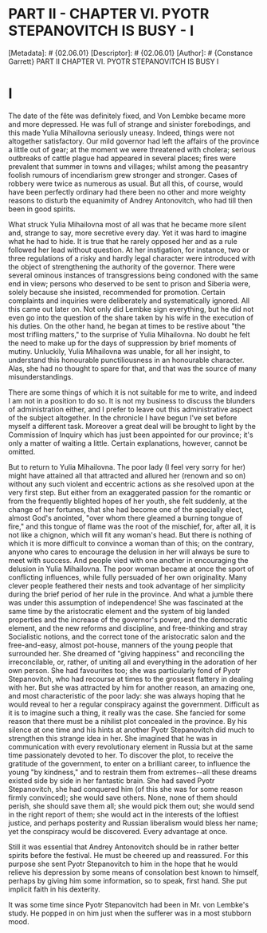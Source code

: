 # PART II - CHAPTER VI. PYOTR STEPANOVITCH IS BUSY - I
[Metadata]: # {02.06.01}
[Descriptor]: # {02.06.01}
[Author]: # {Constance Garrett}
PART II
CHAPTER VI. PYOTR STEPANOVITCH IS BUSY
I
# I
The date of the fête was definitely fixed, and Von Lembke became more and more
depressed. He was full of strange and sinister forebodings, and this made Yulia
Mihailovna seriously uneasy. Indeed, things were not altogether satisfactory.
Our mild governor had left the affairs of the province a little out of gear; at
the moment we were threatened with cholera; serious outbreaks of cattle plague
had appeared in several places; fires were prevalent that summer in towns and
villages; whilst among the peasantry foolish rumours of incendiarism grew
stronger and stronger. Cases of robbery were twice as numerous as usual. But
all this, of course, would have been perfectly ordinary had there been no other
and more weighty reasons to disturb the equanimity of Andrey Antonovitch, who
had till then been in good spirits.

What struck Yulia Mihailovna most of all was that he became more silent and,
strange to say, more secretive every day. Yet it was hard to imagine what he
had to hide. It is true that he rarely opposed her and as a rule followed her
lead without question. At her instigation, for instance, two or three
regulations of a risky and hardly legal character were introduced with the
object of strengthening the authority of the governor. There were several
ominous instances of transgressions being condoned with the same end in view;
persons who deserved to be sent to prison and Siberia were, solely because she
insisted, recommended for promotion. Certain complaints and inquiries were
deliberately and systematically ignored. All this came out later on. Not only
did Lembke sign everything, but he did not even go into the question of the
share taken by his wife in the execution of his duties. On the other hand, he
began at times to be restive about "the most trifling matters," to the surprise
of Yulia Mihailovna. No doubt he felt the need to make up for the days of
suppression by brief moments of mutiny. Unluckily, Yulia Mihailovna was unable,
for all her insight, to understand this honourable punctiliousness in an
honourable character. Alas, she had no thought to spare for that, and that was
the source of many misunderstandings.

There are some things of which it is not suitable for me to write, and indeed I
am not in a position to do so. It is not my business to discuss the blunders of
administration either, and I prefer to leave out this administrative aspect of
the subject altogether. In the chronicle I have begun I've set before myself a
different task. Moreover a great deal will be brought to light by the
Commission of Inquiry which has just been appointed for our province; it's only
a matter of waiting a little. Certain explanations, however, cannot be omitted.

But to return to Yulia Mihailovna. The poor lady (I feel very sorry for her)
might have attained all that attracted and allured her (renown and so on)
without any such violent and eccentric actions as she resolved upon at the very
first step. But either from an exaggerated passion for the romantic or from the
frequently blighted hopes of her youth, she felt suddenly, at the change of her
fortunes, that she had become one of the specially elect, almost God's
anointed, "over whom there gleamed a burning tongue of fire," and this tongue
of flame was the root of the mischief, for, after all, it is not like a
chignon, which will fit any woman's head. But there is nothing of which it is
more difficult to convince a woman than of this; on the contrary, anyone who
cares to encourage the delusion in her will always be sure to meet with
success. And people vied with one another in encouraging the delusion in Yulia
Mihailovna. The poor woman became at once the sport of conflicting influences,
while fully persuaded of her own originality. Many clever people feathered
their nests and took advantage of her simplicity during the brief period of her
rule in the province. And what a jumble there was under this assumption of
independence! She was fascinated at the same time by the aristocratic element
and the system of big landed properties and the increase of the governor's
power, and the democratic element, and the new reforms and discipline, and
free-thinking and stray Socialistic notions, and the correct tone of the
aristocratic salon and the free-and-easy, almost pot-house, manners of the
young people that surrounded her. She dreamed of "giving happiness" and
reconciling the irreconcilable, or, rather, of uniting all and everything in
the adoration of her own person. She had favourites too; she was particularly
fond of Pyotr Stepanovitch, who had recourse at times to the grossest flattery
in dealing with her. But she was attracted by him for another reason, an
amazing one, and most characteristic of the poor lady: she was always hoping
that he would reveal to her a regular conspiracy against the government.
Difficult as it is to imagine such a thing, it really was the case. She fancied
for some reason that there must be a nihilist plot concealed in the province.
By his silence at one time and his hints at another Pyotr Stepanovitch did much
to strengthen this strange idea in her. She imagined that he was in
communication with every revolutionary element in Russia but at the same time
passionately devoted to her. To discover the plot, to receive the gratitude of
the government, to enter on a brilliant career, to influence the young "by
kindness," and to restrain them from extremes--all these dreams existed side by
side in her fantastic brain. She had saved Pyotr Stepanovitch, she had
conquered him (of this she was for some reason firmly convinced); she would
save others. None, none of them should perish, she should save them all; she
would pick them out; she would send in the right report of them; she would act
in the interests of the loftiest justice, and perhaps posterity and Russian
liberalism would bless her name; yet the conspiracy would be discovered. Every
advantage at once.

Still it was essential that Andrey Antonovitch should be in rather better
spirits before the festival. He must be cheered up and reassured. For this
purpose she sent Pyotr Stepanovitch to him in the hope that he would relieve
his depression by some means of consolation best known to himself, perhaps by
giving him some information, so to speak, first hand. She put implicit faith in
his dexterity.

It was some time since Pyotr Stepanovitch had been in Mr. von Lembke's study.
He popped in on him just when the sufferer was in a most stubborn mood.


